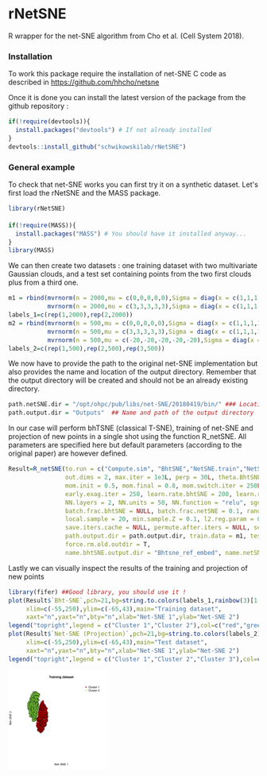# rNetSNE
R wrapper for the net-SNE algorithm from Cho et al. (Cell System 2018).


### Installation

To work this package require the installation of net-SNE C code as described in https://github.com/hhcho/netsne

Once it is done you can install the latest version of the package from the github repository :

``` r
if(!require(devtools)){
  install.packages("devtools") # If not already installed
}
devtools::install_github("schwikowskilab/rNetSNE")
```

### General example

To check that net-SNE works you can first try it on a synthetic dataset.
Let's first load the rNetSNE and the MASS package.

``` r
library(rNetSNE)

if(!require(MASS)){
  install.packages("MASS") # You should have it installed anyway...
}
library(MASS)
```
We can then create two datasets : one training dataset with two multivariate Gaussian clouds, and a test set containing points from the two first clouds plus from a third one.

``` r
m1 = rbind(mvrnorm(n = 2000,mu = c(0,0,0,0,0),Sigma = diag(x = c(1,1,1,1,1))),
           mvrnorm(n = 2000,mu = c(3,3,3,3,3),Sigma = diag(x = c(1,1,1,1,1))))
labels_1=c(rep(1,2000),rep(2,2000))
m2 = rbind(mvrnorm(n = 500,mu = c(0,0,0,0,0),Sigma = diag(x = c(1,1,1,1,1))),
           mvrnorm(n = 500,mu = c(3,3,3,3,3),Sigma = diag(x = c(1,1,1,1,1))),
           mvrnorm(n = 500,mu = c(-20,-20,-20,-20,-20),Sigma = diag(x = c(1,1,1,1,1))))
labels_2=c(rep(1,500),rep(2,500),rep(3,500))
```

We now have to provide the path to the original net-SNE implementation but also provides the name and location of the output directory. Remember that the output directory will be created and should not be an already existing directory.

``` r
path.netSNE.dir = "/opt/ohpc/pub/libs/net-SNE/20180419/bin/" ### Location of the net-SNE directory 
path.output.dir = "Outputs"  ## Name and path of the output directory
```

In our case will perform  bhTSNE (classical T-SNE), training of net-SNE and projection of new points in a single shot using the function R_netSNE. All parameters are specified here but default parameters (according to the original paper) are however defined.

``` r
Result=R_netSNE(to.run = c("Compute.sim", "BhtSNE","NetSNE.train","NetSNE.project"), path.netSNE.dir = path.netSNE.dir,
                out.dims = 2, max.iter = 1e3L, perp = 30L, theta.BhtSNE = 0.5, theta.NetSNE = 0.5,
                mom.init = 0.5, mom.final = 0.8, mom.switch.iter = 250L,
                early.exag.iter = 250, learn.rate.bhtSNE = 200, learn.rate.netSNE = 0.02,
                NN.layers = 2, NN.units = 50, NN.function = "relu", sgd = TRUE, 
                batch.frac.bhtSNE = NULL, batch.frac.netSNE = 0.1, random.init = TRUE,
                local.sample = 20, min.sample.Z = 0.1, l2.reg.param = 0, step.method = "adam",
                save.iters.cache = NULL, permute.after.iters = NULL, seed = -1, verbose = TRUE,
                path.output.dir = path.output.dir, train.data = m1, test.data = m2, ref.embedding = "BhtSNE",
                force.rm.old.outdir = T,
                name.bhtSNE.output.dir = "Bhtsne_ref_embed", name.netSNE.output.dir = "Netsne_out")
```

Lastly we can visually inspect the results of the training and projection of new points 
```r
library(fifer) ##Good library, you should use it !
plot(Result$`Bht-SNE`,pch=21,bg=string.to.colors(labels_1,rainbow(3)[1:2]),
     xlim=c(-55,250),ylim=c(-65,43),main="Training dataset",
     xaxt="n",yaxt="n",bty="n",xlab="Net-SNE 1",ylab="Net-SNE 2")
legend("topright",legend = c("Cluster 1","Cluster 2"),col=c("red","green"),pch=16,bty="n")
plot(Result$`Net-SNE (Projection)`,pch=21,bg=string.to.colors(labels_2),
     xlim=c(-55,250),ylim=c(-65,43),main="Test dataset",
     xaxt="n",yaxt="n",bty="n",xlab="Net-SNE 1",ylab="Net-SNE 2")
legend("topright",legend = c("Cluster 1","Cluster 2","Cluster 3"),col=c("red","green","blue"),pch=16,bty="n")
```
<img src="Netsne_train.jpg" alt="drawing" width="200px"/>



